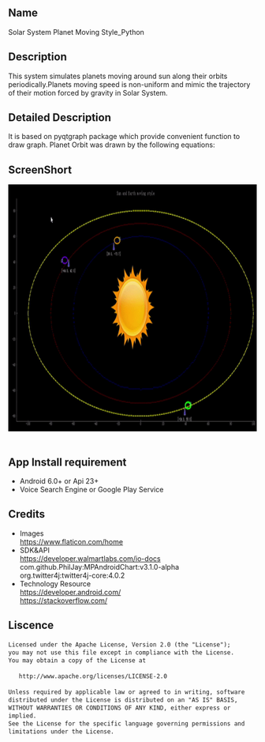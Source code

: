 ## Name
 Solar System Planet Moving Style_Python
## Description
This system simulates planets moving around sun along their orbits periodically.Planets moving speed is non-uniform and mimic the trajectory of their motion 
forced by gravity in Solar System.
## Detailed Description
It is based on pyqtgraph package which provide convenient function to draw graph.
Planet Orbit was drawn by the following equations:

## ScreenShort
<img src="https://github.com/JianqinWang01/SunAndEarthMoving_Python/blob/master/python_solar.gif" data-canonical-src="https://github.com/JianqinWang01/SunAndEarthMoving_Python/blob/master/python_solar.gif" width="800" height="500" />&nbsp;
## App Install requirement
* Android 6.0+ or Api 23+
* Voice Search Engine or Google Play Service


## Credits
* Images<br/>
   https://www.flaticon.com/home<br/>
* SDK&API<br/>
    https://developer.walmartlabs.com/io-docs<br/>
    com.github.PhilJay:MPAndroidChart:v3.1.0-alpha<br/>
    org.twitter4j:twitter4j-core:4.0.2<br/>
* Technology Resource<br/>
  https://developer.android.com/              
   https://stackoverflow.com/
## Liscence
```
Licensed under the Apache License, Version 2.0 (the "License");
you may not use this file except in compliance with the License.
You may obtain a copy of the License at

   http://www.apache.org/licenses/LICENSE-2.0

Unless required by applicable law or agreed to in writing, software
distributed under the License is distributed on an "AS IS" BASIS,
WITHOUT WARRANTIES OR CONDITIONS OF ANY KIND, either express or implied.
See the License for the specific language governing permissions and
limitations under the License.

```
